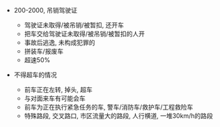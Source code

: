 - 200-2000, 吊销驾驶证
    - 驾驶证未取得/被吊销/被暂扣, 还开车
    - 把车交给驾驶证未取得/被吊销/被暂扣的人开
    - 事故后逃逸, 未构成犯罪的
    - 拼装车/报废车
    - 超速50%

- 不得超车的情况
    - 前车正在左转, 掉头, 超车
    - 与对面来车有可能会车
    - 前车为正在执行紧急任务的车, 警车/消防车/救护车/工程救险车
    - 特殊路段, 交叉路口, 市区流量大的路段, 人行横道, 一堆30km/h的路段